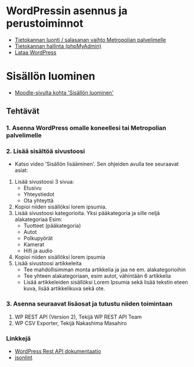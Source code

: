 # WordPressin asennus ja perustoiminnot
* [Tietokannan luonti / salasanan vaihto Metropolian palvelimelle](https://amme.metropolia.fi/mysql/)
* [Tietokannan hallinta (phpMyAdmin)](https://users.metropolia.fi/phpMyAdmin/)
* [Lataa WordPress](https://fi.wordpress.org)

# Sisällön luominen
* [Moodle-sivulta kohta 'Sisällön luominen'](https://moodle.metropolia.fi/course/view.php?id=7522)



## Tehtävät
### 1. Asenna WordPress omalle koneellesi tai Metropolian palvelimelle
### 2. Lisää sisältöä sivustoosi
* Katso video 'Sisällön lisääminen'. Sen ohjeiden avulla tee seuraavat asiat:

1. Lisää sivustoosi 3 sivua:
    * Etusivu
    * Yhteystiedot
    * Ota yhteyttä
2. Kopioi niiden sisällöksi lorem ipsumia.
3. Lisää sivustoosi kategorioita. Yksi pääkategoria ja sille neljä alakategoriaa Esim:
    * Tuotteet (pääkategoria)
    * Autot
    * Polkupyörät
    * Kamerat
    * Hifi ja audio
4. Kopioi niiden sisällöksi lorem ipsumia
5. Lisää sivustoosi artikkeleita
    * Tee mahdollisimman monta artikkelia ja jaa ne em. alakategorioihin
    * Tee yhteen alakategoriaan, esim autot, vähintään 6 artikkelia
    * Lisää artikkeleiden sisällöksi Lorem Ipsumia sekä lisää tekstin eteen kuva, lisää artikkelikuva sekä ote.
    
### 3. Asenna seuraavat lisäosat ja tutustu niiden toimintaan
1. WP REST API (Version 2), Tekijä WP REST API Team
2. WP CSV Exporter, Tekijä Nakashima Masahiro

### Linkkejä
* [WordPress Rest API dokumentaatio](http://v2.wp-api.org/reference/)
* [jsonlint](http://jsonlint.com/)
